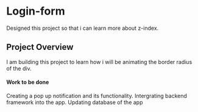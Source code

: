# Login-form
Designed this project so that i can learn more about z-index.
## Project Overview
I am building this project to learn how i will be animating the border radius of the div.

#### Work to be done
Creating a pop up notification and its functionality.
Intergrating backend framework into the app.
Updating database of the app
